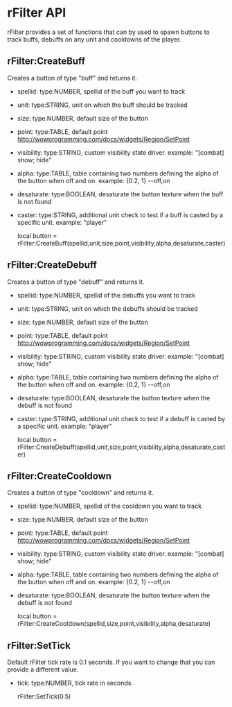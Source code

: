 # rFilter API

rFilter provides a set of functions that can by used to spawn buttons to track buffs, debuffs on any unit and cooldowns of the player.

## rFilter:CreateBuff

Creates a button of type "buff" and returns it.

* spellid: type:NUMBER, spellid of the buff you want to track
* unit: type:STRING, unit on which the buff should be tracked
* size: type:NUMBER, default size of the button
* point: type:TABLE, default point http://wowprogramming.com/docs/widgets/Region/SetPoint
* visibility: type:STRING, custom visibility state driver. example: "[combat] show; hide"
* alpha: type:TABLE, table containing two numbers defining the alpha of the button when off and on. example: {0.2, 1} --off,on
* desaturate: type:BOOLEAN, desaturate the button texture when the buff is not found
* caster: type:STRING, additional unit check to test if a buff is casted by a specific unit. example: "player"

    local button = rFilter:CreateBuff(spellid,unit,size,point,visibility,alpha,desaturate,caster)

## rFilter:CreateDebuff

Creates a button of type "debuff" and returns it.

* spellid: type:NUMBER, spellid of the debuffs you want to track
* unit: type:STRING, unit on which the debuffs should be tracked
* size: type:NUMBER, default size of the button
* point: type:TABLE, default point http://wowprogramming.com/docs/widgets/Region/SetPoint
* visibility: type:STRING, custom visibility state driver. example: "[combat] show; hide"
* alpha: type:TABLE, table containing two numbers defining the alpha of the button when off and on. example: {0.2, 1} --off,on
* desaturate: type:BOOLEAN, desaturate the button texture when the debuff is not found
* caster: type:STRING, additional unit check to test if a debuff is casted by a specific unit. example: "player"

    local button = rFilter:CreateDebuff(spellid,unit,size,point,visibility,alpha,desaturate,caster)

## rFilter:CreateCooldown

Creates a button of type "cooldown" and returns it.

* spellid: type:NUMBER, spellid of the cooldown you want to track
* size: type:NUMBER, default size of the button
* point: type:TABLE, default point http://wowprogramming.com/docs/widgets/Region/SetPoint
* visibility: type:STRING, custom visibility state driver. example: "[combat] show; hide"
* alpha: type:TABLE, table containing two numbers defining the alpha of the button when off and on. example: {0.2, 1} --off,on
* desaturate: type:BOOLEAN, desaturate the button texture when the debuff is not found

    local button = rFilter:CreateCooldown(spellid,size,point,visibility,alpha,desaturate)

## rFilter:SetTick

Default rFilter tick rate is 0.1 seconds. If you want to change that you can provide a different value.

* tick: type:NUMBER, tick rate in seconds.

    rFilter:SetTick(0.5)
